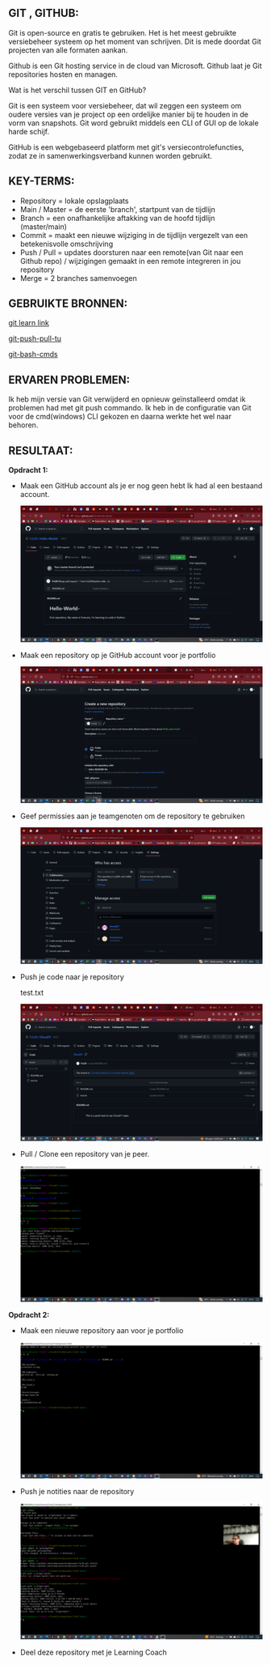## GIT , GITHUB:

Git is open-source en gratis te gebruiken. Het is het meest gebruikte versiebeheer systeem
op het moment van schrijven. Dit is mede doordat Git projecten van alle formaten aankan.

Github is een Git hosting service in de cloud van Microsoft. Github laat je Git repositories hosten en managen. 

Wat is het verschil tussen GIT en GitHub?

Git is een systeem voor versiebeheer, dat wil zeggen een systeem om oudere versies van je project op een ordelijke manier bij te houden in de vorm van snapshots. Git word gebruikt middels een CLI of GUI op de lokale harde schijf.

GitHub is een webgebaseerd platform met git's versiecontrolefuncties, zodat ze in samenwerkingsverband kunnen worden gebruikt.

## KEY-TERMS:
* Repository = lokale opslagplaats
* Main / Master = de eerste 'branch', startpunt van de tijdlijn
* Branch = een onafhankelijke aftakking van de hoofd tijdlijn (master/main)
* Commit = maakt een nieuwe wijziging in de tijdlijn vergezelt van een betekenisvolle omschrijving 
* Push / Pull = updates doorsturen naar een remote(van Git naar een Github repo) / wijzigingen gemaakt in een remote integreren in jou repository
* Merge = 2 branches samenvoegen

## GEBRUIKTE BRONNEN:

[git learn link](https://apwt.gitbook.io/leerlijn-git/)

[git-push-pull-tu](https://www.datacamp.com/tutorial/git-push-pull)

[git-bash-cmds](https://dev.classmethod.jp/articles/git-bash-commands/)

## ERVAREN PROBLEMEN:

Ik heb mijn versie van Git verwijderd en opnieuw geïnstalleerd omdat ik problemen had met git push commando. Ik heb in de configuratie van Git voor de cmd(windows) CLI gekozen en daarna werkte het wel naar behoren.

## RESULTAAT:

**Opdracht 1:**
* Maak een GitHub account als je er nog geen hebt
  Ik had al een bestaand account.

  ![PrtSc](../00_includes/week1/Git/2023-06-05_9.png) 

* Maak een repository op je GitHub account voor je portfolio

  ![PrtSc](../00_includes/week1/Git/2023-06-05_8.png)

* Geef permissies aan je teamgenoten om de repository te gebruiken

  ![PrtSc](../00_includes/week1/Git/2023-06-05_7.png)

* Push je code naar je repository

  test.txt

  ![PrtSc](../00_includes/week1/Git/2023-06-05_5.png)

* Pull / Clone een repository van je peer.

  ![PrtSc](../00_includes/week1/Git/2023-06-05_10.png)


**Opdracht 2:**
* Maak een nieuwe repository aan voor je portfolio

  ![PrtSc](../00_includes/week1/Git/2023-06-05_6.png)

* Push je notities naar de repository

  ![PrtSc](../00_includes/week1/Git/2023-06-06_4.png)
  
* Deel deze repository met je Learning Coach
